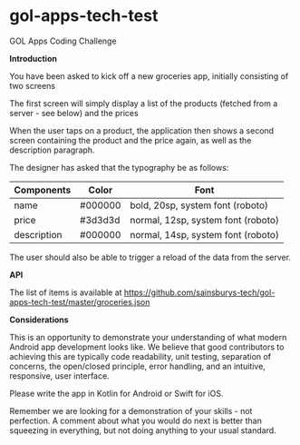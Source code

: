 # gol-apps-tech-test

GOL Apps Coding Challenge

<b>Introduction</b>

You have been asked to kick off a new groceries app, initially consisting of two screens

The first screen will simply display a list of the products (fetched from a server - see below) and the prices

When the user taps on a product, the application then shows a second screen containing the product and the price again, as well as the description paragraph.

The designer has asked that the typography be as follows:

| Components  |       Color   |    Font                           |
| ----------- | ------------- | ----------------------------------|
| name        |     #000000   | bold, 20sp, system font (roboto)  |
| price       |     #3d3d3d   | normal, 12sp, system font (roboto)|
| description |     #000000   | normal, 14sp, system font (roboto)|

		
The user should also be able to trigger a reload of the data from the server.

<b>API</b>

The list of items is available at https://github.com/sainsburys-tech/gol-apps-tech-test/master/groceries.json


<b>Considerations</b>

This is an opportunity to demonstrate your understanding of what modern Android app development looks like. We believe that good contributors to achieving this are typically code readability, unit testing, separation of concerns, the open/closed principle, error handling, and an intuitive, responsive, user interface.

Please write the app in Kotlin for Android or Swift for iOS.

Remember we are looking for a demonstration of your skills - not perfection. A comment about what you would do next is better than squeezing in everything, but not doing anything to your usual standard.
